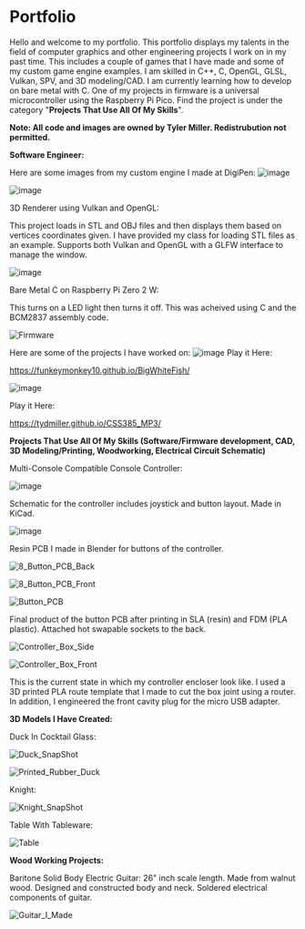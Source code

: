 # Portfolio
Hello and welcome to my portfolio. This portfolio displays my talents in the field of computer graphics and other engineering projects I work on in my past time. 
This includes a couple of games that I have made and some of my custom game engine examples. I am skilled in C++, C, OpenGL, GLSL, Vulkan, SPV, and 3D modeling/CAD. I am currently learning how to develop on bare metal with C.
One of my projects in firmware is a universal microcontroller using the Raspberry Pi Pico. Find the project is under the category "**Projects That Use All Of My Skills**".

**Note: All code and images are owned by Tyler Miller. Redistrubution not permitted.**

**Software Engineer:**

Here are some images from my custom engine I made at DigiPen:
![image](https://github.com/tydmiller/Portfolio/assets/70169338/9c00b695-8bd8-4337-85d2-16552f3c7125)

![image](https://github.com/tydmiller/Portfolio/assets/70169338/26c74675-9e25-491a-b114-7a75fd2c168e)

3D Renderer using Vulkan and OpenGL:

This project loads in STL and OBJ files and then displays them based on vertices coordinates given. I have provided my class for loading STL files as an example. Supports both Vulkan and OpenGL with a GLFW interface to manage the window.

![image](https://github.com/tydmiller/Portfolio/assets/70169338/cc21c805-8384-465a-8ef0-d9835dca59cb)

Bare Metal C on Raspberry Pi Zero 2 W:

This turns on a LED light then turns it off. This was acheived using C and the BCM2837 assembly code.

![Firmware](https://github.com/user-attachments/assets/09b9f42d-1b8f-4728-949c-bcb4b6bac192)

Here are some of the projects I have worked on:
![image](https://github.com/tydmiller/Portfolio/assets/70169338/f40f322e-9ee3-4198-8782-7342e3ba951f)
Play it Here:

https://funkeymonkey10.github.io/BigWhiteFish/

![image](https://github.com/tydmiller/Portfolio/assets/70169338/cfa57007-2707-484a-b6ff-9a235c65e040)

Play it Here:

https://tydmiller.github.io/CSS385_MP3/

**Projects That Use All Of My Skills (Software/Firmware development, CAD, 3D Modeling/Printing, Woodworking, Electrical Circuit Schematic)**

Multi-Console Compatible Console Controller:

![image](https://github.com/user-attachments/assets/4cc435e3-b471-4fc6-a15c-9c00255b6331)

Schematic for the controller includes joystick and button layout. Made in KiCad.

![image](https://github.com/user-attachments/assets/2133e2d1-c5c5-4391-89cf-700743f8174b)

Resin PCB I made in Blender for buttons of the controller.

![8_Button_PCB_Back](https://github.com/user-attachments/assets/574f54ef-3ddb-451f-8a0c-32d752fd8e5e)

![8_Button_PCB_Front](https://github.com/user-attachments/assets/3d7337f0-403c-408b-87c7-78fb3c9a6575)

![Button_PCB](https://github.com/user-attachments/assets/97f37a38-b2b0-4610-8558-4c31bad66b3f)

Final product of the button PCB after printing in SLA (resin) and FDM (PLA plastic). Attached hot swapable sockets to the back.

![Controller_Box_Side](https://github.com/user-attachments/assets/646c8a28-3386-40a5-8543-5119d6156f5c)


![Controller_Box_Front](https://github.com/user-attachments/assets/daa2e4fe-8145-467b-9b66-62e2de99a0f7)

This is the current state in which my controller encloser look like. I used a 3D printed PLA route template that I made to cut the box joint using a router.
In addition, I engineered the front cavity plug for the micro USB adapter.

**3D Models I Have Created:**

Duck In Cocktail Glass:

![Duck_SnapShot](https://github.com/tydmiller/Portfolio/assets/70169338/5d6fa22b-cbb7-44f6-9c6b-87693fa1262e)

![Printed_Rubber_Duck](https://github.com/tydmiller/Portfolio/assets/70169338/37120333-b611-4aad-aed6-b944aeaad096)


Knight:

![Knight_SnapShot](https://github.com/tydmiller/Portfolio/assets/70169338/9f97a4e6-0a72-473f-8878-b67db7ca9d68)

Table With Tableware:

![Table](https://github.com/tydmiller/Portfolio/assets/70169338/c46549c9-48fb-4387-9e03-6c72400ff048)

**Wood Working Projects:**

Baritone Solid Body Electric Guitar:
26" inch scale length. Made from walnut wood. Designed and constructed body and neck. Soldered electrical components of guitar.

![Guitar_I_Made](https://github.com/user-attachments/assets/c8f7be39-17bc-4a7a-8b1f-c429ae7b5a1a)


